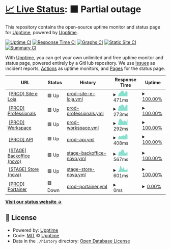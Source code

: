 # [📈 Live Status](https://hub-xp.github.io/testfy-status/): <!--live status--> **🟧 Partial outage**

This repository contains the open-source uptime monitor and status page for [Upptime](https://upptime.js.org), powered by [Upptime](https://github.com/upptime/upptime).

[![Uptime CI](https://github.com/hub-xp/testfy-status/workflows/Uptime%20CI/badge.svg)](https://github.com/hub-xp/testfy-status/actions?query=workflow%3A%22Uptime+CI%22)
[![Response Time CI](https://github.com/hub-xp/testfy-status/workflows/Response%20Time%20CI/badge.svg)](https://github.com/hub-xp/testfy-status/actions?query=workflow%3A%22Response+Time+CI%22)
[![Graphs CI](https://github.com/hub-xp/testfy-status/workflows/Graphs%20CI/badge.svg)](https://github.com/hub-xp/testfy-status/actions?query=workflow%3A%22Graphs+CI%22)
[![Static Site CI](https://github.com/hub-xp/testfy-status/workflows/Static%20Site%20CI/badge.svg)](https://github.com/hub-xp/testfy-status/actions?query=workflow%3A%22Static+Site+CI%22)
[![Summary CI](https://github.com/hub-xp/testfy-status/workflows/Summary%20CI/badge.svg)](https://github.com/hub-xp/testfy-status/actions?query=workflow%3A%22Summary+CI%22)

With [Upptime](https://upptime.js.org), you can get your own unlimited and free uptime monitor and status page, powered entirely by a GitHub repository. We use [Issues](https://github.com/upptime/upptime/issues) as incident reports, [Actions](https://github.com/hub-xp/testfy-status/actions) as uptime monitors, and [Pages](https://hub-xp.github.io/testfy-status/) for the status page.

<!--start: status pages-->
<!-- This summary is generated by Upptime (https://github.com/upptime/upptime) -->
<!-- Do not edit this manually, your changes will be overwritten -->
<!-- prettier-ignore -->
| URL | Status | History | Response Time | Uptime |
| --- | ------ | ------- | ------------- | ------ |
| <img alt="" src="https://icons.duckduckgo.com/ip3/testfy.com.br.ico" height="13"> [[PROD] Site e Loja](https://testfy.com.br/) | 🟩 Up | [prod-site-e-loja.yml](https://github.com/hub-xp/testfy-status/commits/HEAD/history/prod-site-e-loja.yml) | <details><summary><img alt="Response time graph" src="./graphs/prod-site-e-loja/response-time-week.png" height="20"> 471ms</summary><br><a href="https://hub-xp.github.io/testfy-status/history/prod-site-e-loja"><img alt="Response time 381" src="https://img.shields.io/endpoint?url=https%3A%2F%2Fraw.githubusercontent.com%2Fhub-xp%2Ftestfy-status%2FHEAD%2Fapi%2Fprod-site-e-loja%2Fresponse-time.json"></a><br><a href="https://hub-xp.github.io/testfy-status/history/prod-site-e-loja"><img alt="24-hour response time 448" src="https://img.shields.io/endpoint?url=https%3A%2F%2Fraw.githubusercontent.com%2Fhub-xp%2Ftestfy-status%2FHEAD%2Fapi%2Fprod-site-e-loja%2Fresponse-time-day.json"></a><br><a href="https://hub-xp.github.io/testfy-status/history/prod-site-e-loja"><img alt="7-day response time 471" src="https://img.shields.io/endpoint?url=https%3A%2F%2Fraw.githubusercontent.com%2Fhub-xp%2Ftestfy-status%2FHEAD%2Fapi%2Fprod-site-e-loja%2Fresponse-time-week.json"></a><br><a href="https://hub-xp.github.io/testfy-status/history/prod-site-e-loja"><img alt="30-day response time 442" src="https://img.shields.io/endpoint?url=https%3A%2F%2Fraw.githubusercontent.com%2Fhub-xp%2Ftestfy-status%2FHEAD%2Fapi%2Fprod-site-e-loja%2Fresponse-time-month.json"></a><br><a href="https://hub-xp.github.io/testfy-status/history/prod-site-e-loja"><img alt="1-year response time 403" src="https://img.shields.io/endpoint?url=https%3A%2F%2Fraw.githubusercontent.com%2Fhub-xp%2Ftestfy-status%2FHEAD%2Fapi%2Fprod-site-e-loja%2Fresponse-time-year.json"></a></details> | <details><summary><a href="https://hub-xp.github.io/testfy-status/history/prod-site-e-loja">100.00%</a></summary><a href="https://hub-xp.github.io/testfy-status/history/prod-site-e-loja"><img alt="All-time uptime 99.80%" src="https://img.shields.io/endpoint?url=https%3A%2F%2Fraw.githubusercontent.com%2Fhub-xp%2Ftestfy-status%2FHEAD%2Fapi%2Fprod-site-e-loja%2Fuptime.json"></a><br><a href="https://hub-xp.github.io/testfy-status/history/prod-site-e-loja"><img alt="24-hour uptime 100.00%" src="https://img.shields.io/endpoint?url=https%3A%2F%2Fraw.githubusercontent.com%2Fhub-xp%2Ftestfy-status%2FHEAD%2Fapi%2Fprod-site-e-loja%2Fuptime-day.json"></a><br><a href="https://hub-xp.github.io/testfy-status/history/prod-site-e-loja"><img alt="7-day uptime 100.00%" src="https://img.shields.io/endpoint?url=https%3A%2F%2Fraw.githubusercontent.com%2Fhub-xp%2Ftestfy-status%2FHEAD%2Fapi%2Fprod-site-e-loja%2Fuptime-week.json"></a><br><a href="https://hub-xp.github.io/testfy-status/history/prod-site-e-loja"><img alt="30-day uptime 100.00%" src="https://img.shields.io/endpoint?url=https%3A%2F%2Fraw.githubusercontent.com%2Fhub-xp%2Ftestfy-status%2FHEAD%2Fapi%2Fprod-site-e-loja%2Fuptime-month.json"></a><br><a href="https://hub-xp.github.io/testfy-status/history/prod-site-e-loja"><img alt="1-year uptime 99.64%" src="https://img.shields.io/endpoint?url=https%3A%2F%2Fraw.githubusercontent.com%2Fhub-xp%2Ftestfy-status%2FHEAD%2Fapi%2Fprod-site-e-loja%2Fuptime-year.json"></a></details>
| <img alt="" src="https://icons.duckduckgo.com/ip3/pro.testfy.com.br.ico" height="13"> [[PROD] Professionals](https://pro.testfy.com.br/) | 🟩 Up | [prod-professionals.yml](https://github.com/hub-xp/testfy-status/commits/HEAD/history/prod-professionals.yml) | <details><summary><img alt="Response time graph" src="./graphs/prod-professionals/response-time-week.png" height="20"> 273ms</summary><br><a href="https://hub-xp.github.io/testfy-status/history/prod-professionals"><img alt="Response time 280" src="https://img.shields.io/endpoint?url=https%3A%2F%2Fraw.githubusercontent.com%2Fhub-xp%2Ftestfy-status%2FHEAD%2Fapi%2Fprod-professionals%2Fresponse-time.json"></a><br><a href="https://hub-xp.github.io/testfy-status/history/prod-professionals"><img alt="24-hour response time 284" src="https://img.shields.io/endpoint?url=https%3A%2F%2Fraw.githubusercontent.com%2Fhub-xp%2Ftestfy-status%2FHEAD%2Fapi%2Fprod-professionals%2Fresponse-time-day.json"></a><br><a href="https://hub-xp.github.io/testfy-status/history/prod-professionals"><img alt="7-day response time 273" src="https://img.shields.io/endpoint?url=https%3A%2F%2Fraw.githubusercontent.com%2Fhub-xp%2Ftestfy-status%2FHEAD%2Fapi%2Fprod-professionals%2Fresponse-time-week.json"></a><br><a href="https://hub-xp.github.io/testfy-status/history/prod-professionals"><img alt="30-day response time 282" src="https://img.shields.io/endpoint?url=https%3A%2F%2Fraw.githubusercontent.com%2Fhub-xp%2Ftestfy-status%2FHEAD%2Fapi%2Fprod-professionals%2Fresponse-time-month.json"></a><br><a href="https://hub-xp.github.io/testfy-status/history/prod-professionals"><img alt="1-year response time 263" src="https://img.shields.io/endpoint?url=https%3A%2F%2Fraw.githubusercontent.com%2Fhub-xp%2Ftestfy-status%2FHEAD%2Fapi%2Fprod-professionals%2Fresponse-time-year.json"></a></details> | <details><summary><a href="https://hub-xp.github.io/testfy-status/history/prod-professionals">100.00%</a></summary><a href="https://hub-xp.github.io/testfy-status/history/prod-professionals"><img alt="All-time uptime 98.85%" src="https://img.shields.io/endpoint?url=https%3A%2F%2Fraw.githubusercontent.com%2Fhub-xp%2Ftestfy-status%2FHEAD%2Fapi%2Fprod-professionals%2Fuptime.json"></a><br><a href="https://hub-xp.github.io/testfy-status/history/prod-professionals"><img alt="24-hour uptime 100.00%" src="https://img.shields.io/endpoint?url=https%3A%2F%2Fraw.githubusercontent.com%2Fhub-xp%2Ftestfy-status%2FHEAD%2Fapi%2Fprod-professionals%2Fuptime-day.json"></a><br><a href="https://hub-xp.github.io/testfy-status/history/prod-professionals"><img alt="7-day uptime 100.00%" src="https://img.shields.io/endpoint?url=https%3A%2F%2Fraw.githubusercontent.com%2Fhub-xp%2Ftestfy-status%2FHEAD%2Fapi%2Fprod-professionals%2Fuptime-week.json"></a><br><a href="https://hub-xp.github.io/testfy-status/history/prod-professionals"><img alt="30-day uptime 100.00%" src="https://img.shields.io/endpoint?url=https%3A%2F%2Fraw.githubusercontent.com%2Fhub-xp%2Ftestfy-status%2FHEAD%2Fapi%2Fprod-professionals%2Fuptime-month.json"></a><br><a href="https://hub-xp.github.io/testfy-status/history/prod-professionals"><img alt="1-year uptime 100.00%" src="https://img.shields.io/endpoint?url=https%3A%2F%2Fraw.githubusercontent.com%2Fhub-xp%2Ftestfy-status%2FHEAD%2Fapi%2Fprod-professionals%2Fuptime-year.json"></a></details>
| <img alt="" src="https://icons.duckduckgo.com/ip3/workspace.testfy.com.br.ico" height="13"> [[PROD] Workspace](http://workspace.testfy.com.br/) | 🟩 Up | [prod-workspace.yml](https://github.com/hub-xp/testfy-status/commits/HEAD/history/prod-workspace.yml) | <details><summary><img alt="Response time graph" src="./graphs/prod-workspace/response-time-week.png" height="20"> 292ms</summary><br><a href="https://hub-xp.github.io/testfy-status/history/prod-workspace"><img alt="Response time 278" src="https://img.shields.io/endpoint?url=https%3A%2F%2Fraw.githubusercontent.com%2Fhub-xp%2Ftestfy-status%2FHEAD%2Fapi%2Fprod-workspace%2Fresponse-time.json"></a><br><a href="https://hub-xp.github.io/testfy-status/history/prod-workspace"><img alt="24-hour response time 360" src="https://img.shields.io/endpoint?url=https%3A%2F%2Fraw.githubusercontent.com%2Fhub-xp%2Ftestfy-status%2FHEAD%2Fapi%2Fprod-workspace%2Fresponse-time-day.json"></a><br><a href="https://hub-xp.github.io/testfy-status/history/prod-workspace"><img alt="7-day response time 292" src="https://img.shields.io/endpoint?url=https%3A%2F%2Fraw.githubusercontent.com%2Fhub-xp%2Ftestfy-status%2FHEAD%2Fapi%2Fprod-workspace%2Fresponse-time-week.json"></a><br><a href="https://hub-xp.github.io/testfy-status/history/prod-workspace"><img alt="30-day response time 297" src="https://img.shields.io/endpoint?url=https%3A%2F%2Fraw.githubusercontent.com%2Fhub-xp%2Ftestfy-status%2FHEAD%2Fapi%2Fprod-workspace%2Fresponse-time-month.json"></a><br><a href="https://hub-xp.github.io/testfy-status/history/prod-workspace"><img alt="1-year response time 283" src="https://img.shields.io/endpoint?url=https%3A%2F%2Fraw.githubusercontent.com%2Fhub-xp%2Ftestfy-status%2FHEAD%2Fapi%2Fprod-workspace%2Fresponse-time-year.json"></a></details> | <details><summary><a href="https://hub-xp.github.io/testfy-status/history/prod-workspace">100.00%</a></summary><a href="https://hub-xp.github.io/testfy-status/history/prod-workspace"><img alt="All-time uptime 99.94%" src="https://img.shields.io/endpoint?url=https%3A%2F%2Fraw.githubusercontent.com%2Fhub-xp%2Ftestfy-status%2FHEAD%2Fapi%2Fprod-workspace%2Fuptime.json"></a><br><a href="https://hub-xp.github.io/testfy-status/history/prod-workspace"><img alt="24-hour uptime 100.00%" src="https://img.shields.io/endpoint?url=https%3A%2F%2Fraw.githubusercontent.com%2Fhub-xp%2Ftestfy-status%2FHEAD%2Fapi%2Fprod-workspace%2Fuptime-day.json"></a><br><a href="https://hub-xp.github.io/testfy-status/history/prod-workspace"><img alt="7-day uptime 100.00%" src="https://img.shields.io/endpoint?url=https%3A%2F%2Fraw.githubusercontent.com%2Fhub-xp%2Ftestfy-status%2FHEAD%2Fapi%2Fprod-workspace%2Fuptime-week.json"></a><br><a href="https://hub-xp.github.io/testfy-status/history/prod-workspace"><img alt="30-day uptime 100.00%" src="https://img.shields.io/endpoint?url=https%3A%2F%2Fraw.githubusercontent.com%2Fhub-xp%2Ftestfy-status%2FHEAD%2Fapi%2Fprod-workspace%2Fuptime-month.json"></a><br><a href="https://hub-xp.github.io/testfy-status/history/prod-workspace"><img alt="1-year uptime 100.00%" src="https://img.shields.io/endpoint?url=https%3A%2F%2Fraw.githubusercontent.com%2Fhub-xp%2Ftestfy-status%2FHEAD%2Fapi%2Fprod-workspace%2Fuptime-year.json"></a></details>
| <img alt="" src="https://icons.duckduckgo.com/ip3/api.testfy.com.br.ico" height="13"> [[PROD] API](https://api.testfy.com.br/public/healthcheck/liveness) | 🟩 Up | [prod-api.yml](https://github.com/hub-xp/testfy-status/commits/HEAD/history/prod-api.yml) | <details><summary><img alt="Response time graph" src="./graphs/prod-api/response-time-week.png" height="20"> 408ms</summary><br><a href="https://hub-xp.github.io/testfy-status/history/prod-api"><img alt="Response time 354" src="https://img.shields.io/endpoint?url=https%3A%2F%2Fraw.githubusercontent.com%2Fhub-xp%2Ftestfy-status%2FHEAD%2Fapi%2Fprod-api%2Fresponse-time.json"></a><br><a href="https://hub-xp.github.io/testfy-status/history/prod-api"><img alt="24-hour response time 435" src="https://img.shields.io/endpoint?url=https%3A%2F%2Fraw.githubusercontent.com%2Fhub-xp%2Ftestfy-status%2FHEAD%2Fapi%2Fprod-api%2Fresponse-time-day.json"></a><br><a href="https://hub-xp.github.io/testfy-status/history/prod-api"><img alt="7-day response time 408" src="https://img.shields.io/endpoint?url=https%3A%2F%2Fraw.githubusercontent.com%2Fhub-xp%2Ftestfy-status%2FHEAD%2Fapi%2Fprod-api%2Fresponse-time-week.json"></a><br><a href="https://hub-xp.github.io/testfy-status/history/prod-api"><img alt="30-day response time 389" src="https://img.shields.io/endpoint?url=https%3A%2F%2Fraw.githubusercontent.com%2Fhub-xp%2Ftestfy-status%2FHEAD%2Fapi%2Fprod-api%2Fresponse-time-month.json"></a><br><a href="https://hub-xp.github.io/testfy-status/history/prod-api"><img alt="1-year response time 357" src="https://img.shields.io/endpoint?url=https%3A%2F%2Fraw.githubusercontent.com%2Fhub-xp%2Ftestfy-status%2FHEAD%2Fapi%2Fprod-api%2Fresponse-time-year.json"></a></details> | <details><summary><a href="https://hub-xp.github.io/testfy-status/history/prod-api">100.00%</a></summary><a href="https://hub-xp.github.io/testfy-status/history/prod-api"><img alt="All-time uptime 99.85%" src="https://img.shields.io/endpoint?url=https%3A%2F%2Fraw.githubusercontent.com%2Fhub-xp%2Ftestfy-status%2FHEAD%2Fapi%2Fprod-api%2Fuptime.json"></a><br><a href="https://hub-xp.github.io/testfy-status/history/prod-api"><img alt="24-hour uptime 100.00%" src="https://img.shields.io/endpoint?url=https%3A%2F%2Fraw.githubusercontent.com%2Fhub-xp%2Ftestfy-status%2FHEAD%2Fapi%2Fprod-api%2Fuptime-day.json"></a><br><a href="https://hub-xp.github.io/testfy-status/history/prod-api"><img alt="7-day uptime 100.00%" src="https://img.shields.io/endpoint?url=https%3A%2F%2Fraw.githubusercontent.com%2Fhub-xp%2Ftestfy-status%2FHEAD%2Fapi%2Fprod-api%2Fuptime-week.json"></a><br><a href="https://hub-xp.github.io/testfy-status/history/prod-api"><img alt="30-day uptime 99.55%" src="https://img.shields.io/endpoint?url=https%3A%2F%2Fraw.githubusercontent.com%2Fhub-xp%2Ftestfy-status%2FHEAD%2Fapi%2Fprod-api%2Fuptime-month.json"></a><br><a href="https://hub-xp.github.io/testfy-status/history/prod-api"><img alt="1-year uptime 99.74%" src="https://img.shields.io/endpoint?url=https%3A%2F%2Fraw.githubusercontent.com%2Fhub-xp%2Ftestfy-status%2FHEAD%2Fapi%2Fprod-api%2Fuptime-year.json"></a></details>
| <img alt="" src="https://icons.duckduckgo.com/ip3/workspace-stage.testfy.com.br.ico" height="13"> [[STAGE] Backoffice (novo)](https://workspace-stage.testfy.com.br/) | 🟩 Up | [stage-backoffice-novo.yml](https://github.com/hub-xp/testfy-status/commits/HEAD/history/stage-backoffice-novo.yml) | <details><summary><img alt="Response time graph" src="./graphs/stage-backoffice-novo/response-time-week.png" height="20"> 567ms</summary><br><a href="https://hub-xp.github.io/testfy-status/history/stage-backoffice-novo"><img alt="Response time 404" src="https://img.shields.io/endpoint?url=https%3A%2F%2Fraw.githubusercontent.com%2Fhub-xp%2Ftestfy-status%2FHEAD%2Fapi%2Fstage-backoffice-novo%2Fresponse-time.json"></a><br><a href="https://hub-xp.github.io/testfy-status/history/stage-backoffice-novo"><img alt="24-hour response time 525" src="https://img.shields.io/endpoint?url=https%3A%2F%2Fraw.githubusercontent.com%2Fhub-xp%2Ftestfy-status%2FHEAD%2Fapi%2Fstage-backoffice-novo%2Fresponse-time-day.json"></a><br><a href="https://hub-xp.github.io/testfy-status/history/stage-backoffice-novo"><img alt="7-day response time 567" src="https://img.shields.io/endpoint?url=https%3A%2F%2Fraw.githubusercontent.com%2Fhub-xp%2Ftestfy-status%2FHEAD%2Fapi%2Fstage-backoffice-novo%2Fresponse-time-week.json"></a><br><a href="https://hub-xp.github.io/testfy-status/history/stage-backoffice-novo"><img alt="30-day response time 450" src="https://img.shields.io/endpoint?url=https%3A%2F%2Fraw.githubusercontent.com%2Fhub-xp%2Ftestfy-status%2FHEAD%2Fapi%2Fstage-backoffice-novo%2Fresponse-time-month.json"></a><br><a href="https://hub-xp.github.io/testfy-status/history/stage-backoffice-novo"><img alt="1-year response time 434" src="https://img.shields.io/endpoint?url=https%3A%2F%2Fraw.githubusercontent.com%2Fhub-xp%2Ftestfy-status%2FHEAD%2Fapi%2Fstage-backoffice-novo%2Fresponse-time-year.json"></a></details> | <details><summary><a href="https://hub-xp.github.io/testfy-status/history/stage-backoffice-novo">100.00%</a></summary><a href="https://hub-xp.github.io/testfy-status/history/stage-backoffice-novo"><img alt="All-time uptime 99.83%" src="https://img.shields.io/endpoint?url=https%3A%2F%2Fraw.githubusercontent.com%2Fhub-xp%2Ftestfy-status%2FHEAD%2Fapi%2Fstage-backoffice-novo%2Fuptime.json"></a><br><a href="https://hub-xp.github.io/testfy-status/history/stage-backoffice-novo"><img alt="24-hour uptime 100.00%" src="https://img.shields.io/endpoint?url=https%3A%2F%2Fraw.githubusercontent.com%2Fhub-xp%2Ftestfy-status%2FHEAD%2Fapi%2Fstage-backoffice-novo%2Fuptime-day.json"></a><br><a href="https://hub-xp.github.io/testfy-status/history/stage-backoffice-novo"><img alt="7-day uptime 100.00%" src="https://img.shields.io/endpoint?url=https%3A%2F%2Fraw.githubusercontent.com%2Fhub-xp%2Ftestfy-status%2FHEAD%2Fapi%2Fstage-backoffice-novo%2Fuptime-week.json"></a><br><a href="https://hub-xp.github.io/testfy-status/history/stage-backoffice-novo"><img alt="30-day uptime 100.00%" src="https://img.shields.io/endpoint?url=https%3A%2F%2Fraw.githubusercontent.com%2Fhub-xp%2Ftestfy-status%2FHEAD%2Fapi%2Fstage-backoffice-novo%2Fuptime-month.json"></a><br><a href="https://hub-xp.github.io/testfy-status/history/stage-backoffice-novo"><img alt="1-year uptime 99.63%" src="https://img.shields.io/endpoint?url=https%3A%2F%2Fraw.githubusercontent.com%2Fhub-xp%2Ftestfy-status%2FHEAD%2Fapi%2Fstage-backoffice-novo%2Fuptime-year.json"></a></details>
| <img alt="" src="https://icons.duckduckgo.com/ip3/store-stage.testfy.com.br.ico" height="13"> [[STAGE] Store (nova)](https://store-stage.testfy.com.br/) | 🟩 Up | [stage-store-nova.yml](https://github.com/hub-xp/testfy-status/commits/HEAD/history/stage-store-nova.yml) | <details><summary><img alt="Response time graph" src="./graphs/stage-store-nova/response-time-week.png" height="20"> 601ms</summary><br><a href="https://hub-xp.github.io/testfy-status/history/stage-store-nova"><img alt="Response time 519" src="https://img.shields.io/endpoint?url=https%3A%2F%2Fraw.githubusercontent.com%2Fhub-xp%2Ftestfy-status%2FHEAD%2Fapi%2Fstage-store-nova%2Fresponse-time.json"></a><br><a href="https://hub-xp.github.io/testfy-status/history/stage-store-nova"><img alt="24-hour response time 636" src="https://img.shields.io/endpoint?url=https%3A%2F%2Fraw.githubusercontent.com%2Fhub-xp%2Ftestfy-status%2FHEAD%2Fapi%2Fstage-store-nova%2Fresponse-time-day.json"></a><br><a href="https://hub-xp.github.io/testfy-status/history/stage-store-nova"><img alt="7-day response time 601" src="https://img.shields.io/endpoint?url=https%3A%2F%2Fraw.githubusercontent.com%2Fhub-xp%2Ftestfy-status%2FHEAD%2Fapi%2Fstage-store-nova%2Fresponse-time-week.json"></a><br><a href="https://hub-xp.github.io/testfy-status/history/stage-store-nova"><img alt="30-day response time 657" src="https://img.shields.io/endpoint?url=https%3A%2F%2Fraw.githubusercontent.com%2Fhub-xp%2Ftestfy-status%2FHEAD%2Fapi%2Fstage-store-nova%2Fresponse-time-month.json"></a><br><a href="https://hub-xp.github.io/testfy-status/history/stage-store-nova"><img alt="1-year response time 541" src="https://img.shields.io/endpoint?url=https%3A%2F%2Fraw.githubusercontent.com%2Fhub-xp%2Ftestfy-status%2FHEAD%2Fapi%2Fstage-store-nova%2Fresponse-time-year.json"></a></details> | <details><summary><a href="https://hub-xp.github.io/testfy-status/history/stage-store-nova">100.00%</a></summary><a href="https://hub-xp.github.io/testfy-status/history/stage-store-nova"><img alt="All-time uptime 99.83%" src="https://img.shields.io/endpoint?url=https%3A%2F%2Fraw.githubusercontent.com%2Fhub-xp%2Ftestfy-status%2FHEAD%2Fapi%2Fstage-store-nova%2Fuptime.json"></a><br><a href="https://hub-xp.github.io/testfy-status/history/stage-store-nova"><img alt="24-hour uptime 100.00%" src="https://img.shields.io/endpoint?url=https%3A%2F%2Fraw.githubusercontent.com%2Fhub-xp%2Ftestfy-status%2FHEAD%2Fapi%2Fstage-store-nova%2Fuptime-day.json"></a><br><a href="https://hub-xp.github.io/testfy-status/history/stage-store-nova"><img alt="7-day uptime 100.00%" src="https://img.shields.io/endpoint?url=https%3A%2F%2Fraw.githubusercontent.com%2Fhub-xp%2Ftestfy-status%2FHEAD%2Fapi%2Fstage-store-nova%2Fuptime-week.json"></a><br><a href="https://hub-xp.github.io/testfy-status/history/stage-store-nova"><img alt="30-day uptime 100.00%" src="https://img.shields.io/endpoint?url=https%3A%2F%2Fraw.githubusercontent.com%2Fhub-xp%2Ftestfy-status%2FHEAD%2Fapi%2Fstage-store-nova%2Fuptime-month.json"></a><br><a href="https://hub-xp.github.io/testfy-status/history/stage-store-nova"><img alt="1-year uptime 99.63%" src="https://img.shields.io/endpoint?url=https%3A%2F%2Fraw.githubusercontent.com%2Fhub-xp%2Ftestfy-status%2FHEAD%2Fapi%2Fstage-store-nova%2Fuptime-year.json"></a></details>
| <img alt="" src="https://icons.duckduckgo.com/ip3/portainer.testfy.com.br.ico" height="13"> [[PROD] Portainer](https://portainer.testfy.com.br/) | 🟥 Down | [prod-portainer.yml](https://github.com/hub-xp/testfy-status/commits/HEAD/history/prod-portainer.yml) | <details><summary><img alt="Response time graph" src="./graphs/prod-portainer/response-time-week.png" height="20"> 0ms</summary><br><a href="https://hub-xp.github.io/testfy-status/history/prod-portainer"><img alt="Response time 0" src="https://img.shields.io/endpoint?url=https%3A%2F%2Fraw.githubusercontent.com%2Fhub-xp%2Ftestfy-status%2FHEAD%2Fapi%2Fprod-portainer%2Fresponse-time.json"></a><br><a href="https://hub-xp.github.io/testfy-status/history/prod-portainer"><img alt="24-hour response time 0" src="https://img.shields.io/endpoint?url=https%3A%2F%2Fraw.githubusercontent.com%2Fhub-xp%2Ftestfy-status%2FHEAD%2Fapi%2Fprod-portainer%2Fresponse-time-day.json"></a><br><a href="https://hub-xp.github.io/testfy-status/history/prod-portainer"><img alt="7-day response time 0" src="https://img.shields.io/endpoint?url=https%3A%2F%2Fraw.githubusercontent.com%2Fhub-xp%2Ftestfy-status%2FHEAD%2Fapi%2Fprod-portainer%2Fresponse-time-week.json"></a><br><a href="https://hub-xp.github.io/testfy-status/history/prod-portainer"><img alt="30-day response time 0" src="https://img.shields.io/endpoint?url=https%3A%2F%2Fraw.githubusercontent.com%2Fhub-xp%2Ftestfy-status%2FHEAD%2Fapi%2Fprod-portainer%2Fresponse-time-month.json"></a><br><a href="https://hub-xp.github.io/testfy-status/history/prod-portainer"><img alt="1-year response time 0" src="https://img.shields.io/endpoint?url=https%3A%2F%2Fraw.githubusercontent.com%2Fhub-xp%2Ftestfy-status%2FHEAD%2Fapi%2Fprod-portainer%2Fresponse-time-year.json"></a></details> | <details><summary><a href="https://hub-xp.github.io/testfy-status/history/prod-portainer">0.00%</a></summary><a href="https://hub-xp.github.io/testfy-status/history/prod-portainer"><img alt="All-time uptime 30.70%" src="https://img.shields.io/endpoint?url=https%3A%2F%2Fraw.githubusercontent.com%2Fhub-xp%2Ftestfy-status%2FHEAD%2Fapi%2Fprod-portainer%2Fuptime.json"></a><br><a href="https://hub-xp.github.io/testfy-status/history/prod-portainer"><img alt="24-hour uptime 0.00%" src="https://img.shields.io/endpoint?url=https%3A%2F%2Fraw.githubusercontent.com%2Fhub-xp%2Ftestfy-status%2FHEAD%2Fapi%2Fprod-portainer%2Fuptime-day.json"></a><br><a href="https://hub-xp.github.io/testfy-status/history/prod-portainer"><img alt="7-day uptime 0.00%" src="https://img.shields.io/endpoint?url=https%3A%2F%2Fraw.githubusercontent.com%2Fhub-xp%2Ftestfy-status%2FHEAD%2Fapi%2Fprod-portainer%2Fuptime-week.json"></a><br><a href="https://hub-xp.github.io/testfy-status/history/prod-portainer"><img alt="30-day uptime 0.00%" src="https://img.shields.io/endpoint?url=https%3A%2F%2Fraw.githubusercontent.com%2Fhub-xp%2Ftestfy-status%2FHEAD%2Fapi%2Fprod-portainer%2Fuptime-month.json"></a><br><a href="https://hub-xp.github.io/testfy-status/history/prod-portainer"><img alt="1-year uptime 0.00%" src="https://img.shields.io/endpoint?url=https%3A%2F%2Fraw.githubusercontent.com%2Fhub-xp%2Ftestfy-status%2FHEAD%2Fapi%2Fprod-portainer%2Fuptime-year.json"></a></details>

<!--end: status pages-->

[**Visit our status website →**](https://hub-xp.github.io/testfy-status/)

## 📄 License

- Powered by: [Upptime](https://github.com/upptime/upptime)
- Code: [MIT](./LICENSE) © [Upptime](https://upptime.js.org)
- Data in the `./history` directory: [Open Database License](https://opendatacommons.org/licenses/odbl/1-0/)
